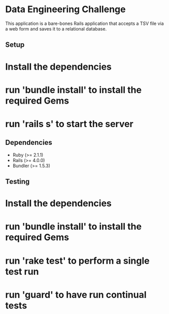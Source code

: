 Data Engineering Challenge
=============
This application is a bare-bones Rails application that accepts a TSV file via a web form and saves it to a relational
database.

Setup
-----
# Install the dependencies
# run 'bundle install' to install the required Gems
# run 'rails s' to start the server

Dependencies
------------
* Ruby (>= 2.1.1)
* Rails (>= 4.0.0)
* Bundler (>= 1.5.3)

Testing
-------
# Install the dependencies
# run 'bundle install' to install the required Gems
# run 'rake test' to perform a single test run
# run 'guard' to have run continual tests